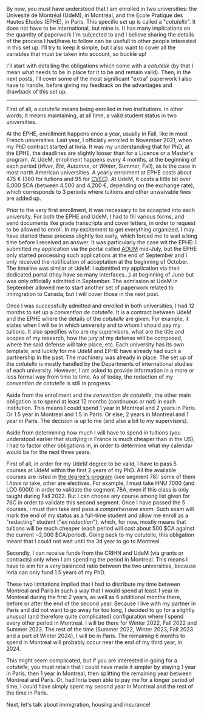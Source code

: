 <!--
.. title: 004: Cotutelle 101
.. slug: 004
.. date: 2022-06-08 12:13:01 UTC-04:00
.. tags: paperworking
.. category: 
.. link: 
.. description: 
.. type: text
-->

By now, you must have understood that I am enrolled in two universities: the Univesité de Montréal (UdeM), in Montréal, and the Ecole Pratique des Hautes Etudes (EPHE), in Paris. This specific set up is called a "*cotutelle*". It does not have to be international, but mine is. It has many implications on the quantity of paperwork I'm subjected to and I believe sharing the details of the process I had/have to follow can be usefull to other people interested in this set up. I'll try to keep it simple, but I also want to cover all the variables that must be taken into account, so buckle up!

I'll start with detailing the obligations which come with a *cotutelle* (by that I mean what needs to be in place for it to be and remain valid). Then, in the next posts, I'll cover some of the most significant "extra" paperwork I also have to handle, before giving my feedback on the advantages and drawback of this set up.

---

First of all, a *cotutelle* means being enrolled in two institutions. In other words, it means maintaining, at all time, a valid student status in two universities.  

At the EPHE, enrollment happens once a year, usually in Fall, like in most French universities. Last year, I officially enrolled in November 2021, when my PhD contract started at Inria. It was my understanding that for PhD, at the EPHE, the deadlines are slightly looser than for a Licence or a Master's program. At UdeM, enrollment happens every 4 months, at the beginning of each period (*Hiver*, *Eté*, *Automne*, or *Winter*, Summer, Fall), as is the case in most north American universities. A yearly enrolment at EPHE costs about 475 € (380 for tuitions and 95 for [CVEC](https://www.etudiant.gouv.fr/fr/cvec-une-demarche-de-rentree-incontournable-955)). At UdeM, it costs a little bit over 6,000 $CA (between 4,500 and 4,200 €, depending on the exchange rate), which corresponds to 3 periods where tuitions and other unwaivable fees are added up.  

Prior to the very first enrollment, it was necessary to be accepted into each university. For both the EPHE and UdeM, I had to fill various forms, and send documents like grade transcripts and cover letters, in order to request to be allowed to enroll. In my excitement to get everything organized, I may have started these process slightly too early, which forced me to wait a long time before I received an answer. It was particularly the case wit the EPHE: I submitted my application via the portal called [ADUM](https://www.adum.fr/) mid-July, but the EPHE only started processing such applications at the end of September and I only received the notification of acceptation at the beginning of October. The timeline was similar at UdeM: I submitted my application via their dedicated portal (they have so many interfaces...) at beginning of June but was only officially admitted in September. The admission at UdeM in September allowed me to start another set of paperwork related to immigration to Canada, but I will cover those in the next post.  

Once I was successfully admitted and enrolled in both universities, I had 12 months to set up a *convention de cotutelle*. It is a contract between UdeM and the EPHE where the details of the *cotutelle* are given. For example, it states when I will be in which university and to whom I should pay my tuitions. It also specifies who are my supervisors, what are the title and scopes of my research, how the jury of my defense will be composed, where the said defense will take place, etc. Each university has its own template, and luckily for me UdeM and EPHE have already had such a partnership in the past. The machinery was already in place. The set up of the *cotutelle* is mostly handled by the Departments of international studies of each university. However, I am asked to provide information in a more or less formal way from time to time. As of today, the redaction of my *convention de cotutelle* is still in progress.  

Aside from the enrollment and the *convention de cotutelle*, the other main obligation is to spend at least 12 months (continuous or not) in each institution. This means I could spend 1 year in Montreal and 2 years in Paris. Or 1.5 year in Montreal and 1.5 in Paris. Or else, 2 years in Montreal and 1 year in Paris. The decision is up to me (and also a bit to my supervisors).  

Aside from determining how much I will have to spend in tuitions (you understood earlier that studying in France is much cheaper than in the US), I had to factor other obligations in, in order to determine what my calendar would be for the next three years.  

First of all, in order for my UdeM degree to be valid, I have to pass 5 courses at UdeM within the first 2 years of my PhD. All the available courses are listed in [the degree's program](https://admission.umontreal.ca/programmes/doctorat-en-litterature/structure-du-programme/) (see segment 78): some of them I *have to* take, other are electives. For example, I must take HNU 7000 (and LCO 6000) in order to validate the segment 78A, even if this class is only taught during Fall 2022. But I can choose any course among list given for 78C in order to validate this second segment. Once I have passed the 5 courses, I must then take and pass a *comprehensive exam*. Such exam will mark the end of my status as a full-time student and allow me enroll as a "redacting" student ("*en rédaction*"), which, for now, mostly means that tuitions will be much cheaper (each period will cost about 500 $CA against the current ~2,000 $CA/period). Going back to my cotutelle, this obligation meant that I could not wait until the 3d year to go to Montreal.

Secondly, I can receive funds from the CRIHN and UdeM (via grants or contracts) only when I am spending the period in Montreal. This means I have to aim for a very balanced ratio between the two universities, because Inria can only fund 1.5 years of my PhD.  

These two limitations implied that I had to distribute my time between Montreal and Paris in such a way that I would spend at least 1 year in Montreal during the first 2 years, as well as 6 additional months there, before or after the end of the second year. Because I live with my partner in Paris and did not want to go away for too long, I decided to go for a slightly unusual (and therefore quite complicated) configuration where I spend every other period in Montreal. I will be there for Winter 2022, Fall 2022 and Summer 2023. The rest of the time (Summer 2022, Winter 2023, Fall 2023 and a part of Winter 2024), I will be in Paris. The remaining 6 months to spend in Montreal will probably occur near the end of my third year, in 2024.  

This might seem complicated, but if you are interested in going for a *cotutelle*, you must retain that I could have made it simpler by staying 1 year in Paris, then 1 year in Montreal, then splitting the remaining year between Montreal and Paris. Or, had Inria been able to pay me for a longer period of time, I could have simply spent my second year in Montreal and the rest of the time in Paris.  

Next, let's talk about immigration, housing and insurance!  
